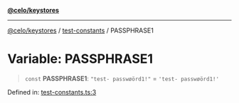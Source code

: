 [**@celo/keystores**](../../README.md)

***

[@celo/keystores](../../README.md) / [test-constants](../README.md) / PASSPHRASE1

# Variable: PASSPHRASE1

> `const` **PASSPHRASE1**: `"test- passwøörd1!"` = `'test- passwøörd1!'`

Defined in: [test-constants.ts:3](https://github.com/celo-org/developer-tooling/blob/master/packages/sdk/keystores/src/test-constants.ts#L3)
